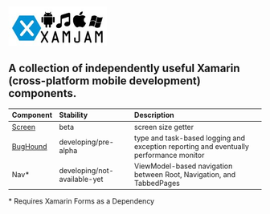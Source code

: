 ![](xamJam.jpg) 
## A collection of independently useful Xamarin (cross-platform mobile development) components.

| Component | Stability	| Description |
| :--- | :--- | :--- | 
| [Screen](https://github.com/jasonCodesAway/XamJam/tree/master/XamJam.Screen) | beta | screen size getter |
| [BugHound](https://github.com/jasonCodesAway/XamJam/tree/master/XamJam.BugHound) | developing/pre-alpha | type and task-based logging and exception reporting and eventually performance monitor |
| Nav&#42; | developing/not-available-yet | ViewModel-based navigation between Root, Navigation, and TabbedPages |

&#42; Requires Xamarin Forms as a Dependency

